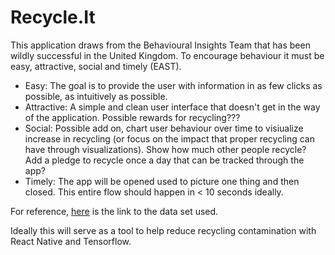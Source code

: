 # Recycle.It
This application draws from the Behavioural Insights Team that has been wildly successful in the United Kingdom. To encourage behaviour it must be easy, attractive, social and timely (EAST). 
* Easy: The goal is to provide the user with information in as few clicks as possible, as intuitively as possible. 
* Attractive: A simple and clean user interface that doesn't get in the way of the application. Possible rewards for recycling???
* Social: Possible add on, chart user behaviour over time to visiualize increase in recycling (or focus on the impact that proper recycling can have through visualizations). Show how much other people recycle? Add a pledge to recycle once a day that can be tracked through the app?
* Timely: The app will be opened used to picture one thing and then closed. This entire flow should happen in < 10 seconds ideally.


For reference, [here](https://github.com/garythung/trashnet) is the link to the data set used.

Ideally this will serve as a tool to help reduce recycling contamination with React Native and Tensorflow.
